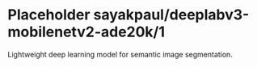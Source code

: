 # Placeholder sayakpaul/deeplabv3-mobilenetv2-ade20k/1
Lightweight deep learning model for semantic image segmentation.

<!-- module-type: image-segmentation -->
<!-- task: image-segmentation -->
<!-- network-architecture: deeplab-mobilenetv2-ade20k-train -->
<!-- dataset: ade20k -->
<!-- fine-tunable: false -->
<!-- license: Apache-2.0 -->
